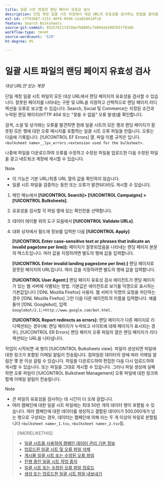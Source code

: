 ```yaml
---
title: 일괄 시트 파일의 랜딩 페이지 유효성 검사
description: 단일 계정 일괄 시트 파일에서 대상 URL의 유효성을 검사하는 방법을 알아봅니다.
exl-id: cf703687-1151-46f6-9540-12a83d41dfc8
feature: Search Bulksheets
source-git-commit: 052574217d7ddafb8895c74094da5997b5ff83db
workflow-type: tm+mt
source-wordcount: '529'
ht-degree: 0%

---
```


# 일괄 시트 파일의 랜딩 페이지 유효성 검사

*대상 URL만 있는 계정*

단일 계정 일괄 시트 파일의 모든 대상 URL에서 랜딩 페이지의 유효성을 검사할 수 있습니다. 잘못된 페이지를 나타내는 구문 및 URL을 지정하고 선택적으로 랜딩 페이지 리디렉션을 오류로 보고할 수 있습니다. Search, Social 및 Commerce는 지정된 조건과 누락된 랜딩 페이지(HTTP 404 또는 &quot;찾을 수 없음&quot; 오류 발생)를 확인합니다.

검색, 소셜 및 상거래는 오류를 발견하면 원래 일괄 시트의 모든 행과 랜딩 페이지가 잘못된 모든 행에 대한 오류 메시지를 포함하는 일괄 시트 오류 파일을 만듭니다. 오류는 다음에 기록됩니다. [!UICONTROL EF Errors] 열. 파일 이름 규칙은 입니다. `<bulksheet name>__lpv_errors.<extension used for the bulksheet>`.

나중에 파일을 다운로드하여 오류를 수정하고 수정된 파일을 업로드한 다음 수정된 파일을 광고 네트워크 계정에 게시할 수 있습니다.

>[!NOTE]
>
>* 이 기능은 기본 URL/최종 URL 열의 값을 확인하지 않습니다.
>* 일괄 시트 파일을 검증하는 동안 또는 오류가 발견되더라도 게시할 수 있습니다.

1. 메인 메뉴에서 **[!UICONTROL Search]> [!UICONTROL Campaigns] >[!UICONTROL Bulksheets]**.

1. 유효성을 검사할 각 파일 옆에 있는 확인란을 선택합니다.

1. 데이터 테이블 위의 도구 모음에서 **[!UICONTROL Validate URLs]**.

1. 대화 상자에서 필드에 정보를 입력한 다음 **[!UICONTROL Apply]**:

   **[!UICONTROL Enter case-sensitive text or phrases that indicate an invalid page(one per line)]:** 페이지가 잘못되었음을 나타내는 랜딩 페이지 본문의 텍스트입니다. 여러 값을 지정하려면 별도의 행에 값을 입력합니다.

   **[!UICONTROL Enter invalid landing pages(one per line):]** 랜딩 페이지로 잘못된 페이지의 URL입니다. 여러 값을 지정하려면 별도의 행에 값을 입력합니다.

   **[!UICONTROL User Agent:]** 랜딩 페이지 유효성 검사 에이전트가 랜딩 페이지가 있는 웹 서버에 식별되는 방법. 기본값은 에이전트로 보기를 익명으로 표시하는 기본값입니다 [!DNL Mozilla Firefox] 사용자. 웹 서버가 익명의 요청을 차단하는 경우 [!DNL Mozilla Firefox] 그런 다음 다른 에이전트의 이름을 입력합니다. 예를 들어 [!DNL Googlebot], 입력 `Googlebot/2.1;+http://www.google.com/bot.html`.

   **[!UICONTROL Report redirects as errors]:** 랜딩 페이지가 다른 페이지로 리디렉션되는 경우(예: 랜딩 페이지가 누락되고 사이트에 대체 페이지가 표시되는 경우), [!UICONTROL ER Errors] 랜딩 페이지 오류 파일의 열은 랜딩 페이지가 리디렉션되는 URL을 나타냅니다.

작업이 시작되면 새 행이 [!UICONTROL Bulksheets view]. 파일이 생성되면 파일에 대한 링크가 포함된 이메일 알림이 전송됩니다. 컴파일된 데이터의 양에 따라 이메일 알림은 몇 분 이상 걸릴 수 있습니다. 파일을 다운로드하여 편집한 다음 다시 업로드하여 게시할 수 있습니다. 또는 파일을 그대로 게시할 수 있습니다. 그러나 파일 생성에 실패하면 오류 파일이 [!UICONTROL Bulksheet Management] 오류 파일에 대한 링크와 함께 이메일 알림이 전송됩니다.

>[!NOTE]
>
>* 큰 파일의 유효성을 검사하는 데 시간이 더 오래 걸립니다.
>* 여러 캠페인에 대한 일괄 시트 파일에는 최대 50만 개의 데이터 행이 포함될 수 있습니다. 여러 캠페인에 대한 데이터를 생성하고 결합된 데이터가 500,000개가 넘는 행으로 구성되는 경우, 데이터는 캠페인에 의해 라는 두 개 이상의 파일로 분할됩니다 `<bulksheet name>_1.tsv`, `<bulksheet name>_2.tsv`등.

>[!MORELIKETHIS]
>
>* [일괄 시트를 사용하여 캠페인 데이터 관리 기본 정보](bulksheet-about.md)
>* [업로드된 일괄 시트 및 오류 파일 삭제](bulksheet-delete.md)
>* [게시물 일괄 시트 또는 수정된 오류 파일](bulksheet-post.md)
>* [진행 중인 일괄 시트 작업 중지](bulksheet-stop-job.md)
>* [일괄 시트 또는 수정된 오류 파일 업로드](bulksheet-upload.md)
>* [생성 또는 업로드한 일괄 시트 파일 내보내기](bulksheet-export.md)
